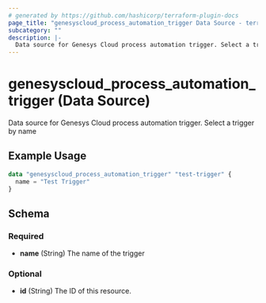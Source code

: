 ```yaml
---
# generated by https://github.com/hashicorp/terraform-plugin-docs
page_title: "genesyscloud_process_automation_trigger Data Source - terraform-provider-genesyscloud"
subcategory: ""
description: |-
  Data source for Genesys Cloud process automation trigger. Select a trigger by name
---
```


# genesyscloud_process_automation_trigger (Data Source)

Data source for Genesys Cloud process automation trigger. Select a trigger by name

## Example Usage

```terraform
data "genesyscloud_process_automation_trigger" "test-trigger" {
  name = "Test Trigger"
}
```

<!-- schema generated by tfplugindocs -->
## Schema

### Required

- **name** (String) The name of the trigger

### Optional

- **id** (String) The ID of this resource.


